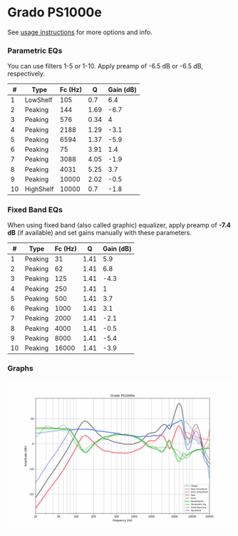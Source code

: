 # Grado PS1000e
See [usage instructions](https://github.com/jaakkopasanen/AutoEq#usage) for more options and info.

### Parametric EQs
You can use filters 1-5 or 1-10. Apply preamp of -6.5 dB or -6.5 dB, respectively.

|   # | Type      |   Fc (Hz) |    Q |   Gain (dB) |
|-----|-----------|-----------|------|-------------|
|   1 | LowShelf  |       105 | 0.7  |         6.4 |
|   2 | Peaking   |       144 | 1.69 |        -6.7 |
|   3 | Peaking   |       576 | 0.34 |         4   |
|   4 | Peaking   |      2188 | 1.29 |        -3.1 |
|   5 | Peaking   |      6594 | 1.37 |        -5.9 |
|   6 | Peaking   |        75 | 3.91 |         1.4 |
|   7 | Peaking   |      3088 | 4.05 |        -1.9 |
|   8 | Peaking   |      4031 | 5.25 |         3.7 |
|   9 | Peaking   |     10000 | 2.02 |        -0.5 |
|  10 | HighShelf |     10000 | 0.7  |        -1.8 |

### Fixed Band EQs
When using fixed band (also called graphic) equalizer, apply preamp of **-7.4 dB** (if available) and set gains manually with these parameters.

|   # | Type    |   Fc (Hz) |    Q |   Gain (dB) |
|-----|---------|-----------|------|-------------|
|   1 | Peaking |        31 | 1.41 |         5.9 |
|   2 | Peaking |        62 | 1.41 |         6.8 |
|   3 | Peaking |       125 | 1.41 |        -4.3 |
|   4 | Peaking |       250 | 1.41 |         1   |
|   5 | Peaking |       500 | 1.41 |         3.7 |
|   6 | Peaking |      1000 | 1.41 |         3.1 |
|   7 | Peaking |      2000 | 1.41 |        -2.1 |
|   8 | Peaking |      4000 | 1.41 |        -0.5 |
|   9 | Peaking |      8000 | 1.41 |        -5.4 |
|  10 | Peaking |     16000 | 1.41 |        -3.9 |

### Graphs
![](./Grado%20PS1000e.png)

